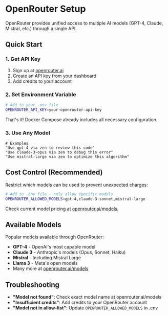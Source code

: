 # OpenRouter Setup

OpenRouter provides unified access to multiple AI models (GPT-4, Claude, Mistral, etc.) through a single API.

## Quick Start

### 1. Get API Key
1. Sign up at [openrouter.ai](https://openrouter.ai/)
2. Create an API key from your dashboard
3. Add credits to your account

### 2. Set Environment Variable
```bash
# Add to your .env file
OPENROUTER_API_KEY=your-openrouter-api-key
```

That's it! Docker Compose already includes all necessary configuration.

### 3. Use Any Model
```
# Examples
"Use gpt-4 via zen to review this code"
"Use claude-3-opus via zen to debug this error"
"Use mistral-large via zen to optimize this algorithm"
```

## Cost Control (Recommended)

Restrict which models can be used to prevent unexpected charges:

```bash
# Add to .env file - only allow specific models
OPENROUTER_ALLOWED_MODELS=gpt-4,claude-3-sonnet,mistral-large
```

Check current model pricing at [openrouter.ai/models](https://openrouter.ai/models).

## Available Models

Popular models available through OpenRouter:
- **GPT-4** - OpenAI's most capable model
- **Claude 3** - Anthropic's models (Opus, Sonnet, Haiku)
- **Mistral** - Including Mistral Large
- **Llama 3** - Meta's open models
- Many more at [openrouter.ai/models](https://openrouter.ai/models)

## Troubleshooting

- **"Model not found"**: Check exact model name at openrouter.ai/models
- **"Insufficient credits"**: Add credits to your OpenRouter account
- **"Model not in allow-list"**: Update `OPENROUTER_ALLOWED_MODELS` in .env